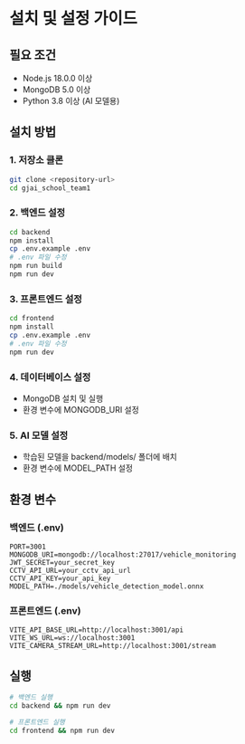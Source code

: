 # 설치 및 설정 가이드

## 필요 조건
- Node.js 18.0.0 이상
- MongoDB 5.0 이상
- Python 3.8 이상 (AI 모델용)

## 설치 방법

### 1. 저장소 클론
```bash
git clone <repository-url>
cd gjai_school_team1
```

### 2. 백엔드 설정
```bash
cd backend
npm install
cp .env.example .env
# .env 파일 수정
npm run build
npm run dev
```

### 3. 프론트엔드 설정
```bash
cd frontend
npm install
cp .env.example .env
# .env 파일 수정
npm run dev
```

### 4. 데이터베이스 설정
- MongoDB 설치 및 실행
- 환경 변수에 MONGODB_URI 설정

### 5. AI 모델 설정
- 학습된 모델을 backend/models/ 폴더에 배치
- 환경 변수에 MODEL_PATH 설정

## 환경 변수

### 백엔드 (.env)
```
PORT=3001
MONGODB_URI=mongodb://localhost:27017/vehicle_monitoring
JWT_SECRET=your_secret_key
CCTV_API_URL=your_cctv_api_url
CCTV_API_KEY=your_api_key
MODEL_PATH=./models/vehicle_detection_model.onnx
```

### 프론트엔드 (.env)
```
VITE_API_BASE_URL=http://localhost:3001/api
VITE_WS_URL=ws://localhost:3001
VITE_CAMERA_STREAM_URL=http://localhost:3001/stream
```

## 실행
```bash
# 백엔드 실행
cd backend && npm run dev

# 프론트엔드 실행
cd frontend && npm run dev
```
